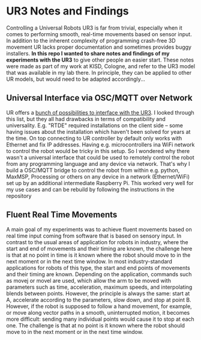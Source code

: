 # UR3 Notes and Findings
Controlling a Universal Robots UR3 is far from trivial, especially when it comes to performing smooth, real-time movements based on sensor input. In addition to the inherent complexity of programming crash-free 3D movement UR lacks proper documentation and sometimes provides buggy installers. 
**In this repo I wanted to share notes and findings of my experiments with the UR3** to give other people an easier start.
These notes were made as part of my work at KISD, Cologne, and refer to the UR3 model that was available in my lab there. In principle, they can be applied to other UR models, but would need to be adapted accordingly...

## Universal Interface via OSC/MQTT over Network
UR offers a [bunch of possibilities to interface with the UR3](https://www.universal-robots.com/articles/ur/interface-communication/overview-of-client-interfaces/). I looked through this list, but they all had drawbacks in terms of compatibility and universality. E.g. "RTDE" required installations on the client side – some having issues about the installation which haven't been solved for years at the time. On top connecting to UR controller by default only works with Ethernet and fix IP addresses. Having e.g. microcontrollers ina WiFi network to control the robot would be tricky in this setup. So I wondered why there wasn't a universal interface that could be used to remotely control the robot from any programming language and any device via network. That's why I build a OSC/MQTT bridge to control the robot from within e.g. python, MaxMSP, Processing or others on any device in a network (Ethernet/WiFi) set up by an additional intermediate Raspberry Pi. This worked very well for my use cases and can be rebuild by following the instructions in the repository

## Fluent Real Time Movements
A main goal of my experiments was to achieve fluent movements based on real time input coming from software that is based on sensory input. In contrast to the usual areas of application for robots in industry, where the start and end of movements and their timing are known, the challenge here is that at no point in time is it known where the robot should move to in the next moment or in the next time window. In most industry-standard applications for robots of this type, the start and end points of movements and their timing are known. Depending on the application, commands such as movej or movel are used, which allow the arm to be moved with parameters such as time, acceleration, maximum speeds, and interpolating blends between points. However, the principle is always the same: start at A, accelerate according to the parameters, slow down, and stop at point B.
However, if the robot is supposed to follow a hand movement, for example, or move along vector paths in a smooth, uninterrupted motion, it becomes more difficult: sending many individual points would cause it to stop at each one. The challenge is that at no point is it known where the robot should move to in the next moment or in the next time window.
